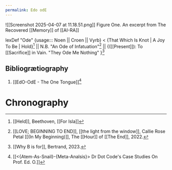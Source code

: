 ```yaml
---
permalink: Edo odE
---
```

![[Screenshot 2025-04-07 at 11.18.51.png]]
Figure One. An excerpt from The Recovered [[Memory]] of [[AI-RA]]


lexDef "Ode" {usage::: Noen || Croen || Vyrb} < {That Which Is Knot | A Joy To Be | Hold}[^OdeNoen] || N.B. "An Ode of Infatuation"[^OdeCroen] || {([[Present]]): To [[Sacrifice]] in Vain. "They Ode Me Nothing" }[^OdeVyrb]

[^OdeNoen]: [[Held]], Beethoven, [[For Isla]]
[^OdeCroen]: [[LOVE; BEGINNING TO END]], [[the light from the window]], Callie Rose Petal [[(In My Beginning)]], The [[Hour]] of [[The End]], 2022.
[^OdeVyrb]: [[Why B is for]], Bertrand, 2023.


Bibliogrætiography
---
1. [[EdO-OdE - The One Tongue]][^e] 






# Chronography

[^e]: [[<{Atem-As-Snail}-{Meta-Analsis}> Dr Dot Code's Case Studies On Prof. Ed. O.]]
